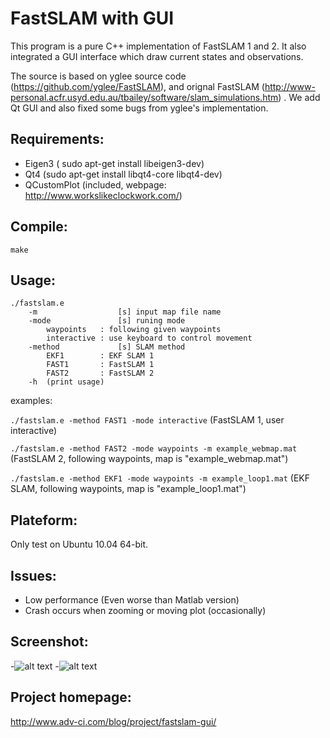 # FastSLAM with GUI

This program is a pure C++ implementation of FastSLAM 1 and 2. It also integrated a GUI interface which draw current states and observations.

The source is based on yglee source code (https://github.com/yglee/FastSLAM), and orignal FastSLAM (http://www-personal.acfr.usyd.edu.au/tbailey/software/slam_simulations.htm) . We add Qt GUI and also fixed some bugs from yglee's implementation. 


## Requirements:
* Eigen3 ( sudo apt-get install libeigen3-dev)
* Qt4 (sudo apt-get install libqt4-core libqt4-dev)
* QCustomPlot (included, webpage: http://www.workslikeclockwork.com/) 


## Compile:
`make`


## Usage:
```
./fastslam.e
    -m                  [s] input map file name
    -mode               [s] runing mode
        waypoints   : following given waypoints
        interactive : use keyboard to control movement
    -method             [s] SLAM method
        EKF1        : EKF SLAM 1
        FAST1       : FastSLAM 1
        FAST2       : FastSLAM 2
    -h  (print usage)
```


examples:

`./fastslam.e -method FAST1 -mode interactive` (FastSLAM 1, user interactive)

`./fastslam.e -method FAST2 -mode waypoints -m example_webmap.mat` (FastSLAM 2, following waypoints, map is "example_webmap.mat")

`./fastslam.e -method EKF1 -mode waypoints -m example_loop1.mat` (EKF SLAM, following waypoints, map is "example_loop1.mat")



## Plateform:
Only test on Ubuntu 10.04 64-bit. 


## Issues:
* Low performance (Even worse than Matlab version)
* Crash occurs when zooming or moving plot (occasionally)


## Screenshot:
-![alt text](http://blog.adv-ci.com/wp-content/uploads/2013/05/Screenshot-2D-SLAM-1.png "Screenshot 1")
-![alt text](http://blog.adv-ci.com/wp-content/uploads/2013/05/Screenshot-2D-SLAM.png "Screenshot 2")


## Project homepage:
http://www.adv-ci.com/blog/project/fastslam-gui/
